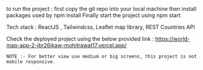 to run the project : 
    first copy the git repo into your local machine
    then install packages used by npm install
    Finally start the project using npm start

Tech stack :
    ReactJS , Tailwindcss, Leaflet map library, REST Countries API



Check the deployed project using the below provided link : 
    https://world-map-app-2-jbr26ikaw-mohitrawat17.vercel.app/

    NOTE :- For better view use medium or big screens, this project is not mobile responsive.
